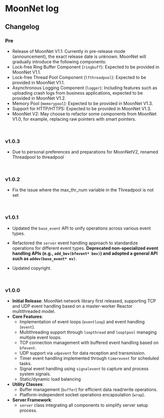 

# MoonNet log





## Changelog

### Pre

- Release of MoonNet V1.1: Currently in pre-release mode (announcement), the exact release date is unknown. MoonNet will gradually introduce the following components:
- Lock-free Ring Buffer Component (`ringbuff`): Expected to be provided in MoonNet V1.1.
- Lock-free Thread Pool Component (`lfthreadpool`): Expected to be provided in MoonNet V1.1.
- Asynchronous Logging Component (`logger`): Including features such as uploading crash logs from business applications, expected to be provided in MoonNet V1.2.
- Memory Pool (`memorypool`): Expected to be provided in MoonNet V1.3.
- Support for HTTP/HTTPS: Expected to be provided in MoonNet V1.3.
- MoonNet V2: May choose to refactor some components from MoonNet V1.0, for example, replacing raw pointers with smart pointers.

​	

### v1.0.3

- Due to personal preferences and preparations for MoonNetV2, renamed Threadpool to threadpool

​	

### v1.0.2

- Fix the issue where the max_thr_num variable in the Threadpool is not set

​	

### v1.0.1

- Updated the `base_event` API to unify operations across various event types.
- Refactored the `server` event handling approach to standardize operations for different event types. **Deprecated non-specialized event handling APIs (e.g., `add_bev(bfevent* bev)`) and adopted a general API such as `addev(base_event* ev)`**.

- Updated copyright.

​	

### v1.0.0

- **Initial Release**: MoonNet network library first released, supporting TCP and UDP event handling based on a master-worker Reactor multithreaded model.
- **Core Features**:
  - Implementation of event loops (`eventloop`) and event handling (`event`).
  - Multithreading support through `loopthread` and `looptpool` managing multiple event loops.
  - TCP connection management with buffered event handling based on `bfevent`.
  - UDP support via `udpevent` for data reception and transmission.
  - Timer event handling implemented through `timerevent` for scheduled tasks.
  - Signal event handling using `signalevent` to capture and process system signals.
  - Static/dynamic load balancing
- **Utility Classes**:
  - Buffer management (`buffer`) for efficient data read/write operations.
  - Platform-independent socket operations encapsulation (`wrap`).
- **Server Framework**:
  - `server` class integrating all components to simplify server setup process.
